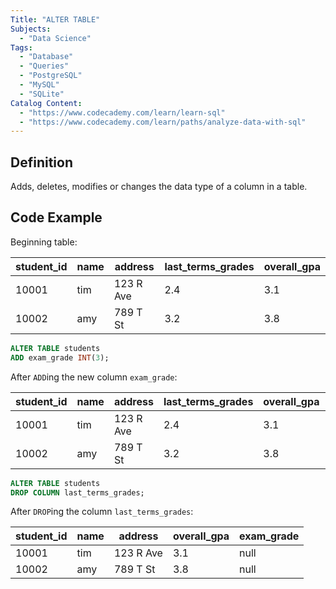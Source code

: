 ```yaml
---
Title: "ALTER TABLE"
Subjects:
  - "Data Science"
Tags:
  - "Database"
  - "Queries"
  - "PostgreSQL"
  - "MySQL"
  - "SQLite"
Catalog Content:
  - "https://www.codecademy.com/learn/learn-sql"
  - "https://www.codecademy.com/learn/paths/analyze-data-with-sql"
---
```


## Definition 

Adds, deletes, modifies or changes the data type of a column in a table.

## Code Example

Beginning table:

| student_id | name   | address   | last_terms_grades | overall_gpa |
| ---------- | ------ | --------- | ----------------- | ----------- |
| 10001      | tim    | 123 R Ave |  2.4              | 3.1         |
| 10002      | amy    | 789 T St  |  3.2              | 3.8         |

```sql
ALTER TABLE students
ADD exam_grade INT(3);
```

After `ADD`ing the new column `exam_grade`:

| student_id | name   | address   | last_terms_grades | overall_gpa | exam_grade |
| ---------- | ------ | --------- | ----------------- | ----------- | ---------- |
| 10001      | tim    | 123 R Ave |  2.4              | 3.1         | null       |
| 10002      | amy    | 789 T St  |  3.2              | 3.8         | null       |

```sql
ALTER TABLE students
DROP COLUMN last_terms_grades;
```

After `DROP`ing the column `last_terms_grades`:

| student_id | name   | address   | overall_gpa | exam_grade |
| ---------- | ------ | --------- | ----------- | ---------- |
| 10001      | tim    | 123 R Ave | 3.1         | null       |
| 10002      | amy    | 789 T St  | 3.8         | null       |
